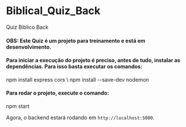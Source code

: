 # Biblical_Quiz_Back
Quiz Biblico Back

#### OBS: Este Quiz é um projeto para treinamento e está em desenvolvimento.


#### Para iniciar a execução do projeto é preciso, antes de tudo, instalar as dependências. Para isso basta executar os comandos:

npm install express cors
\\
npm install --save-dev nodemon



#### Para rodar o projeto, execute o comando:

npm start

Agora, o backend estará rodando em `http://localhost:5000`.<br/>
